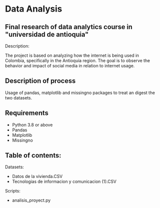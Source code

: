 # Data Analysis

## Final research of data analytics course in "universidad de antioquia"

Description:

The project is based on analyzing how the internet is being used in Colombia, specifically in the Antioquia region. 
The goal is to observe the behavior and impact of social media in relation to internet usage.

## Description of process

Usage of pandas, matplotlib and missingno packages to treat an digest the two datasets.

## Requirements

* Python 3.8 or above
* Pandas
* Matplotlib
* Missingno

## Table of contents:
Datasets:
* Datos de la vivienda.CSV
* Tecnologias de informacion y comunicacion (1).CSV

Scripts:
* analisis_proyect.py
 
